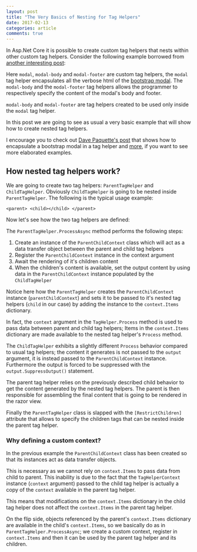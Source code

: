 ```yaml
---
layout: post
title: "The Very Basics of Nesting for Tag Helpers"
date: 2017-02-13
categories: article
comments: true
---
```

In Asp.Net Core it is possible to create custom tag helpers that nests within other custom tag helpers.
Consider the following example borrowed from [another interesting post](http://www.davepaquette.com/archive/2015/12/28/complex-custom-tag-helpers-in-mvc-6.aspx):
<script src="https://gist.github.com/MissaouiChedy/a3d7423e06acd57e9a211d06f1ef10a4.js"></script>

Here `modal`, `modal-body` and `modal-footer` are custom tag helpers, the `modal` tag helper encapsulates all the verbose html of the [bootstrap modal](http://getbootstrap.com/javascript/#modals). The `modal-body` and the `modal-footer` tag helpers allows the programmer to respectively specify the content of the modal's body and footer.

`modal-body` and `modal-footer` are tag helpers created to be used only inside the `modal` tag helper.

In this post we are going to see as usual a very basic example that will show how to create nested tag helpers.

I encourage you to check out [Dave Paquette's post](http://www.davepaquette.com/archive/2015/12/28/complex-custom-tag-helpers-in-mvc-6.aspx) that shows how to encapsulate a bootstrap modal in a tag helper and [more](https://github.com/dpaquette/TagHelperSamples), if you want to see more elaborated examples.

## How nested tag helpers work?

We are going to create two tag helpers: `ParentTagHelper` and `ChildTagHelper`. Obviously `ChildTagHelper` is going to be nested inside `ParentTagHelper`. The following is the typical usage example: 

`<parent> <child></child> </parent>`

Now let's see how the two tag helpers are defined:
<script src="https://gist.github.com/MissaouiChedy/2856cbe4becca23e19586a8c2ee04066.js"></script>

The `ParentTagHelper.ProcessAsync` method performs the following steps:

1. Create an instance of the `ParentChildContext` class which will act as a data transfer object between the parent and child tag helpers
2. Register the `ParentChildContext` instance in the context argument
3. Await the rendering of it's children content
4. When the children's content is available, set the output content by using data in the `ParentChildContext` instance populated by the `ChildTagHelper`

Notice here how the `ParentTagHelper` creates the `ParentChildContext` instance (`parentChildContext`) and sets it to be passed to it's nested tag helpers (`child` in our case) by adding the instance to the `context.Items` dictionary.

In fact, the `context` argument in the `TagHelper.Process` method is used to pass data between parent and child tag helpers; Items in the `context.Items` dictionary are made available to the nested tag helper's `Process` method.

The `ChildTagHelper` exhibits a slightly different `Process` behavior compared to usual tag helpers; the content it generates is not passed to the `output` argument, it is instead passed to the `ParentChildContext` instance. Furthermore the output is forced to be suppressed with the `output.SuppressOutput()` statement.

The parent tag helper relies on the previously described child behavior to get the content generated by the nested tag helpers. The parent is then responsible for assembling the final content that is going to be rendered in the razor view.

Finally the `ParentTagHelper` class is slapped with the `[RestrictChildren]` attribute that allows to specify the children tags that can be nested inside the parent tag helper.

### Why defining a custom context?
In the previous example the `ParentChildContext` class has been created so that its instances act as data transfer objects.

This is necessary as we cannot rely on `context.Items` to pass data from child to parent. This inability is due to the fact that the `TagHelperContext` instance (`context` argument) passed to the child tag helper is actually a copy of the `context` available in the parent tag helper.

This means that modifications on the `context.Items` dictionary in the child tag helper does not affect the `context.Items` in the parent tag helper.

On the flip side, objects referenced by the parent's `context.Items` dictionary are available in the child's `context.Items`, so we basically do as in `ParentTagHelper.ProcessAsync`; we create a custom context, register in `context.Items` and then it can be used by the parent tag helper and its children.







